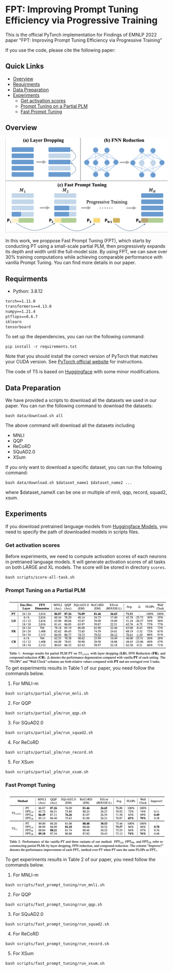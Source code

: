 # FPT: Improving Prompt Tuning Efficiency via Progressive Training

This is the official PyTorch implementation for Findings of EMNLP 2022 paper "FPT: Improving Prompt Tuning Efficiency via Progressive Training"

If you use the code, please cite the following paper:

## Quick Links

+ [Overview](#overview)
+ [Requirments](#requirments)
+ [Data Preparation](#data-preparation)
+ [Experiments](#experiments)
    + [Get activation scores](#get-activation-scores)
    + [Prompt Tuning on a Partial PLM](#prompt-tuning-on-a-partial-plm)
    + [Fast Prompt Tuning](#fast-prompt-tuning)

## Overview
![model](./figs/model.png)

In this work, we proppose Fast
Prompt Tuning (FPT), which starts by conducting PT using a small-scale partial PLM, then progressively expands its depth and width until the full-model size. By using FPT, we can save over 30% training computations while achieving comparable performance with vanilla Prompt Tuning. You can find more details in our paper.

## Requirments
+ Python: 3.8.12

```
torch==1.11.0
transformers==4.13.0
numpy==1.21.4
ptflops==0.6.7
sklearn
tensorboard
```
To set up the dependencies, you can run the following command:
```
pip install -r requirements.txt
```
Note that you should install the correct version of PyTorch that matches your CUDA version. See [PyTorch official website](https://pytorch.org/) for instructions.

The code of T5 is based on [Huggingface](https://github.com/huggingface/transformers) with some minor modifications.

## Data Preparation
We have provided a scripts to download all the datasets we used in our paper. You can run the following command to download the datasets:
```
bash data/download.sh all
```
The above command will download all the datasets including

+ MNLI
+ QQP
+ ReCoRD
+ SQuAD2.0
+ XSum

If you only want to download a specific dataset, you can run the following command:

```
bash data/download.sh $dataset_name1 $dataset_name2 ...
```
where $dataset_nameX can be one or multiple of mnli, qqp, record, squad2, xsum.

## Experiments
If you download pretrained language models from [Huggingface Models](https://huggingface.co/google/t5-large-lm-adapt), you need to specify the path of downloaded models in scripts files.

### Get activation scores
Before experiments, we need to compute activation scores of each neurons in pretrianed language models. It will generate activation scores of all tasks on both LARGE and XL models. The score will be stored in directory `scores`.
```shell
bash scripts/score-all-task.sh
```

### Prompt Tuning on a Partial PLM
![Table1](./figs/Table1.png)
To get experiments results in Table 1 of our paper, you need follow the commands below.
1. For MNLI-m
```shell
bash scripts/partial_plm/run_mnli.sh
```
2. For QQP
```shell
bash scripts/partial_plm/run_qqp.sh
```
3. For SQuAD2.0
```shell
bash scripts/partial_plm/run_squad2.sh
```
4. For ReCoRD
```shell
bash scripts/partial_plm/run_record.sh
```
5. For XSum
```shell
bash scripts/partial_plm/run_xsum.sh
```

### Fast Prompt Tuning
![Table2](./figs/Table2.png)
To get experiments results in Table 2 of our paper, you need follow the commands below.
1. For MNLI-m
```shell
bash scripts/fast_prompt_tuning/run_mnli.sh
```
2. For QQP
```shell
bash scripts/fast_prompt_tuning/run_qqp.sh
```
3. For SQuAD2.0
```shell
bash scripts/fast_prompt_tuning/run_squad2.sh
```
4. For ReCoRD
```shell
bash scripts/fast_prompt_tuning/run_record.sh
```
5. For XSum
```shell
bash scripts/fast_prompt_tuning/run_xsum.sh
```